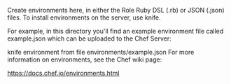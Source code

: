 Create environments here, in either the Role Ruby DSL (.rb) or JSON (.json) files. To install environments on the server, use knife.

For example, in this directory you'll find an example environment file called example.json which can be uploaded to the Chef Server:

knife environment from file environments/example.json
For more information on environments, see the Chef wiki page:

https://docs.chef.io/environments.html
